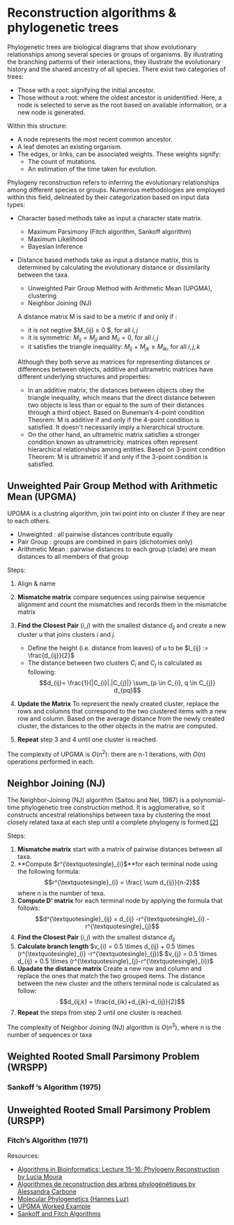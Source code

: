 # Reconstruction algorithms & phylogenetic trees
 
Phylogenetic trees are biological diagrams that show evolutionary relationships among several species or groups of organisms. By illustrating the branching patterns of their interactions, they illustrate the evolutionary history and the shared ancestry of all species. There exist two categories of trees:
- Those with a root: signifying the initial ancestor.
- Those without a root: where the oldest ancestor is unidentified. Here, a node is selected to serve as the root based on available information, or a new node is generated.
  
Within this structure:
- A node represents the most recent common ancestor.
- A leaf denotes an existing organism.
- The edges, or links, can be associated weights. These weights signify:
  - The count of mutations.
  - An estimation of the time taken for evolution.


Phylogeny reconstruction refers to inferring the evolutionary relationships among different species or groups. Numerous methodologies are employed within this field, delineated by their categorization based on input data types:
* Character based methods take as input a character state matrix.
  * Maximum Parsimony (Fitch algorithm, Sankoff algorithm)
  * Maximum Likelihood
  * Bayesian Inference
* Distance based methods take as input a distance matrix, this is determined by calculating the evolutionary distance or dissimilarity between the taxa.
  * Unweighted Pair Group Method with Arithmetic Mean (UPGMA), clustering
  * Neighbor Joining (NJ)

  A distance matrix M is said to be a metric if and only if :
  * it is not negtive  $M_{ij} ≥ 0 $, for all  $i, j$
  * it is symmetric: $M_{ij} = M_{ji}$ and $M_{ii} = 0$, for all $i, j$
  * it satisfies the triangle inequality: $M_{ij}$ + $M_{jk} ≥ M_{ik}$, for all $i, j, k$

  Although they both serve as matrices for representing distances or differences between objects, additive and ultrametric matrices have different underlying structures and properties:
  * In an additive matrix, the distances between objects obey the triangle inequality, which means that the direct distance between two objects is less than or equal to the sum of their distances through a third object. Based on Buneman’s 4-point condition Theorem:  M is additive if and only if the 4-point condition is satisfied. It doesn't necessarily imply a hierarchical structure.
  * On the other hand, an ultrametric matrix satisfies a stronger condition known as ultrametricity. matrices often represent hierarchical relationships among entities. Based on 3-point condition Theorem: M is ultrametric if and only if the 3-point condition is satisfied.
 
 
## Unweighted Pair Group Method with Arithmetic Mean (UPGMA)
UPGMA is a clustring algorithm, join twi point into on cluster if they are near to each others.
* Unweighted : all pairwise distances contribute equally
* Pair Group : groups are combined in pairs (dichotomies only)
* Arithmetic Mean : pairwise distances to each group (clade) are mean distances to all members of that group

Steps: 
1. Align & name
2. **Mismatche matrix** compare sequences using pairwise sequence alignment and count the mismatches and records them in the mismatche matrix
3. **Find the Closest Pair** $(i,j)$ with the smallest distance $d_{ij}$ and create a new cluster u that joins clusters $i$ and $j$.
   *  Define the height (i.e. distance from leaves) of $u$ to be $l_{ij} := \frac{d_{ij}}{2}$
   * The distance between two clusters $C_{i}$ and $C_{j}$ is calculated as following:
   $$d_{ij}= \frac{1}{|C_{i}|.|C_{j}|} \sum_{p \in C_{i}, q \in C_{j}} d_{pq}$$
  
4. **Update the Matrix** To represent the newly created cluster, replace the rows and columns that correspond to the two clustered items with a new row and column. Based on the average distance from the newly created cluster, the distances to the other objects in the matrix are computed.
5. **Repeat** step 3 and 4 until one cluster is reached.

The complexity of UPGMA is $O(n^{2})$: there are n-1 iterations, with $O(n)$ operations performed in each.

## Neighbor Joining (NJ)
The Neighbor-Joining (NJ) algorithm (Saitou and Nei, 1987) is a polynomial-time phylogenetic tree construction method. It is agglomerative, so it constructs ancestral relationships between taxa by clustering the most closely related taxa at each step until a complete phylogeny is formed.[[2]](https://www.frontiersin.org/articles/10.3389/fgene.2020.584785/full#:~:text=The%20Neighbor%2DJoining%20(NJ),a%20complete%20phylogeny%20is%20formed.)

Steps:
1. **Mismatche matrix** start with a matrix of pairwise distances between all taxa.
2. **Compute $r^{\textquotesingle}_{i}$**for each terminal node using the following formula:
   $$r^{\textquotesingle}_{i} = \frac{ \sum d_{ij}}{n-2}$$
   where n is the number of texa.
4. **Compute D' matrix** for each terminal node by applying the formula that follows:
   $$d^{\textquotesingle}_{ij} = d_{ij} -r^{\textquotesingle}_{i} -r^{\textquotesingle}_{j}$$
6. **Find the Closest Pair** $(i,j)$ with the smallest distance $d_{ij}$
7. **Calculate branch length**
   $v_{i} = 0.5 \times d_{ij} + 0.5 \times (r^{\textquotesingle}_{i} -r^{\textquotesingle}_{j})$
   $v_{j} = 0.5 \times d_{ij} + 0.5 \times (r^{\textquotesingle}_{j}-r^{\textquotesingle}_{i})$
8. **Upadate the distance matrix** Create a new row and column and replace the ones that match the two grouped items. The distance between the new cluster and the others terminal node is calculated as follow:
   $$d_{ij,k} = \frac{d_{ik}+d_{jk}-d_{ij}}{2}$$
9. **Repeat** the steps from step 2 until one cluster is reached.


The complexity of Neighbor Joining (NJ) algorithm is  $O(n^{3})$, where n is the number of sequences or taxa

## Weighted Rooted Small Parsimony Problem (WRSPP)
### Sankoff ’s Algorithm (1975)
## Unweighted Rooted Small Parsimony Problem (URSPP)
### Fitch’s Algorithm (1971)

Resources: 
* [Algorithms in Bioinformatics: Lecture 15-16: Phylogeny Reconstruction by Lucia Moura](https://www.site.uottawa.ca/~lucia/courses/5126-11/lecturenotes/16-17PhylogenyReconstruction.pdf)
* [Algorithmes de reconstruction des arbres phylogénétiques by Alessandra Carbone](https://www.ihes.fr/~carbone/L4_AAGB_Arbres_Phylogenetiques.pdf)
* [Molecular Phylogenetics (Hannes Luz)](https://www.molgen.mpg.de/3373145/evolution.pdf)
* [UPGMA Worked Example](http://www.slimsuite.unsw.edu.au/teaching/upgma/)
* [Sankoff and Fitch Algorithms](https://cs.rhodes.edu/~welshc/CS342/S20/SankoffFitchDetails.pdf)
